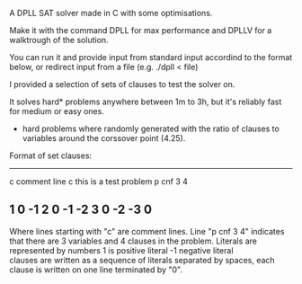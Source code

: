 A DPLL SAT solver made in C with some optimisations.

Make it with the command DPLL for max performance and DPLLV
for a walktrough of the solution.

You can run it and provide input from standard input accordind to the format below, or redirect input from a file (e.g. ./dpll < file)

I provided a selection of sets of clauses to test the solver on.

It solves hard* problems anywhere between 1m to 3h,
but it's reliably fast for medium or easy ones.

* hard problems where randomly generated with the ratio of clauses to variables around the corssover point (4.25).

Format of set clauses:

----
c comment line
c this is a test problem
p cnf 3 4

1 0
-1 2 0
-1 -2 3 0
-2 -3 0
----

  Where lines starting with  "c" are comment lines.
  Line "p cnf 3 4" 
  indicates that there are 3 variables and 4 clauses in the problem.
  Literals are represented by numbers 1 is positive literal -1 negative literal   
  clauses are written as a sequence of literals separated by spaces, 
  each clause is written on one line terminated by "0".